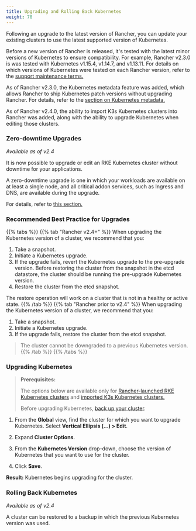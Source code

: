 ```yaml
---
title: Upgrading and Rolling Back Kubernetes
weight: 70
---
```


Following an upgrade to the latest version of Rancher, you can update your existing clusters to use the latest supported version of Kubernetes.

Before a new version of Rancher is released, it's tested with the latest minor versions of Kubernetes to ensure compatibility. For example, Rancher v2.3.0 is was tested with Kubernetes v1.15.4, v1.14.7, and v1.13.11. For details on which versions of Kubernetes were tested on each Rancher version, refer to the [support maintenance terms.](https://rancher.com/support-maintenance-terms/all-supported-versions/rancher-v2.3.0/)

As of Rancher v2.3.0, the Kubernetes metadata feature was added, which allows Rancher to ship Kubernetes patch versions without upgrading Rancher. For details, refer to the [section on Kubernetes metadata.]({{<baseurl>}}/rancher/v2.x/en/admin-settings/k8s-metadata)

As of Rancher v2.4.0, the ability to import K3s Kubernetes clusters into Rancher was added, along with the ability to upgrade Kubernetes when editing those clusters.

### Zero-downtime Upgrades

_Available as of v2.4_

It is now possible to upgrade or edit an RKE Kubernetes cluster without downtime for your applications.

A zero-downtime upgrade is one in which your workloads are available on at least a single node, and all critical addon services, such as Ingress and DNS, are available during the upgrade.

For details, refer to [this section.]({{<baseurl>}}/rancher/v2.x/en/cluster-admin/zero-downtime)

### Recommended Best Practice for Upgrades

{{% tabs %}}
{{% tab "Rancher v2.4+" %}}
When upgrading the Kubernetes version of a cluster, we recommend that you:

1. Take a snapshot.
1. Initiate a Kubernetes upgrade.
1. If the upgrade fails, revert the Kubernetes upgrade to the pre-upgrade version. Before restoring the cluster from the snapshot in the etcd datastore, the cluster should be running the pre-upgrade Kubernetes version.
1. Restore the cluster from the etcd snapshot.

The restore operation will work on a cluster that is not in a healthy or active state.
{{% /tab %}}
{{% tab "Rancher prior to v2.4" %}}
When upgrading the Kubernetes version of a cluster, we recommend that you:

1. Take a snapshot.
1. Initiate a Kubernetes upgrade.
1. If the upgrade fails, restore the cluster from the etcd snapshot.

> The cluster cannot be downgraded to a previous Kubernetes version.
{{% /tab %}}
{{% /tabs %}}

### Upgrading Kubernetes

> **Prerequisites:**
>
> The options below are available only for [Rancher-launched RKE Kubernetes clusters]({{<baseurl>}}/rancher/v2.x/en/cluster-provisioning/rke-clusters/) and [imported K3s Kubernetes clusters.]({{<baseurl>}}/rancher/v2.x/en/cluster-provisioning/imported-clusters/#additional-features-for-imported-k3s-clusters)
>
> Before upgrading Kubernetes, [back up your cluster]({{<baseurl>}}/rancher/v2.x/en/backups).

1. From the **Global** view, find the cluster for which you want to upgrade Kubernetes. Select **Vertical Ellipsis (...) > Edit**.

1. Expand **Cluster Options**.

1. From the **Kubernetes Version** drop-down, choose the version of Kubernetes that you want to use for the cluster.

1. Click **Save**.

**Result:** Kubernetes begins upgrading for the cluster.

### Rolling Back Kubernetes

_Available as of v2.4_

A cluster can be restored to a backup in which the previous Kubernetes version was used.